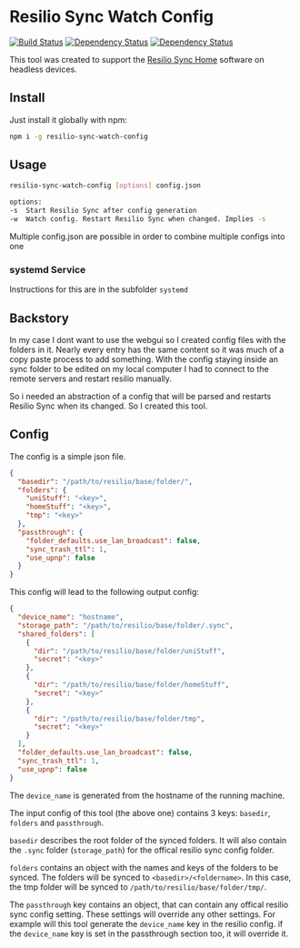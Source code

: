 # Resilio Sync Watch Config

[![Build Status](https://travis-ci.org/EdJoPaTo/resilio-sync-watch-config.svg?branch=master)](https://travis-ci.org/EdJoPaTo/resilio-sync-watch-config)
[![Dependency Status](https://david-dm.org/edjopato/resilio-sync-watch-config/status.svg)](https://david-dm.org/edjopato/resilio-sync-watch-config)
[![Dependency Status](https://david-dm.org/edjopato/resilio-sync-watch-config/dev-status.svg)](https://david-dm.org/edjopato/resilio-sync-watch-config?type=dev)

This tool was created to support the [Resilio Sync Home](//www.resilio.com/individuals/) software on headless devices.

## Install

Just install it globally with npm:

```sh
npm i -g resilio-sync-watch-config
```

## Usage

```sh
resilio-sync-watch-config [options] config.json

options:
-s	Start Resilio Sync after config generation
-w	Watch config. Restart Resilio Sync when changed. Implies -s
```

Multiple config.json are possible in order to combine multiple configs into one

### systemd Service

Instructions for this are in the subfolder `systemd`

## Backstory

In my case I dont want to use the webgui so I created config files with the folders in it.
Nearly every entry has the same content so it was much of a copy paste process to add something.
With the config staying inside an sync folder to be edited on my local computer I had to connect to the remote servers and restart resilio manually.

So i needed an abstraction of a config that will be parsed and restarts Resilio Sync when its changed.
So I created this tool.

## Config

The config is a simple json file.


```json
{
  "basedir": "/path/to/resilio/base/folder/",
  "folders": {
    "uniStuff": "<key>",
    "homeStuff": "<key>",
    "tmp": "<key>"
  },
  "passthrough": {
    "folder_defaults.use_lan_broadcast": false,
    "sync_trash_ttl": 1,
    "use_upnp": false
  }
}
```

This config will lead to the following output config:

```json
{
  "device_name": "hostname",
  "storage_path": "/path/to/resilio/base/folder/.sync",
  "shared_folders": [
    {
      "dir": "/path/to/resilio/base/folder/uniStuff",
      "secret": "<key>"
    },
    {
      "dir": "/path/to/resilio/base/folder/homeStuff",
      "secret": "<key>"
    },
    {
      "dir": "/path/to/resilio/base/folder/tmp",
      "secret": "<key>"
    }
  ],
  "folder_defaults.use_lan_broadcast": false,
  "sync_trash_ttl": 1,
  "use_upnp": false
}
```

The `device_name` is generated from the hostname of the running machine.

The input config of this tool (the above one) contains 3 keys: `basedir`, `folders` and `passthrough`.

`basedir` describes the root folder of the synced folders.
It will also contain the `.sync` folder (`storage_path`) for the offical resilio sync config folder.

`folders` contains an object with the names and keys of the folders to be synced.
The folders will be synced to `<basedir>/<foldername>`.
In this case, the tmp folder will be synced to `/path/to/resilio/base/folder/tmp/`.

The `passthrough` key contains an object, that can contain any offical resilio sync config setting.
These settings will override any other settings.
For example will this tool generate the `device_name` key in the resilio config.
if the `device_name` key is set in the passthrough section too, it will override it.
